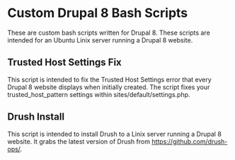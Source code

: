# Custom Drupal 8 Bash Scripts

These are custom bash scripts written for Drupal 8. These scripts are intended for an Ubuntu Linix server running a Drupal 8 website.

## Trusted Host Settings Fix

This script is intended to fix the Trusted Host Settings error that every Drupal 8 website displays when initially created. The script fixes your trusted_host_pattern settings within sites/default/settings.php.

## Drush Install

This script is intended to install Drush to a Linix server running a Drupal 8 website. It grabs the latest version of Drush from https://github.com/drush-ops/.